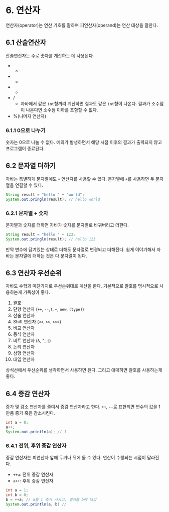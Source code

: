 # 6. 연산자
연산자(operator)는 연산 기호를 말하며 피연산자(operand)는 연산 대상을 말한다.

## 6.1 산술연산자
산술연산자는 주로 숫자를 계산하는 데 사용된다.
- +
- -
- *
- /
	- 자바에서 같은 `int`형끼리 계산하면 결과도 같은 `int`형이 나온다. 결과가 소수점이 나온다면 소수점 이하를 포함할 수 없다.
- %(나머지 연산자)

### 6.1.1 0으로 나누기
숫자는 0으로 나눌 수 없다.
예외가 발생하면서 해당 시점 이후의 결과가 출력되지 않고 프로그램이 종료된다.

## 6.2 문자열 더하기
자바는 특별하게 문자열에도 `+` 연산자를 사용할 수 있다.
문자열에 `+`를 사용하면 두 문자열을 연결할 수 있다.

```java
String result = "hello " + "world";
System.out.pringln(result); // hello world
```

### 6.2.1 문자열 + 숫자
문자열과 숫자를 더하면 자바가 숫자를 문자열로 바꿔버리고 더한다.
```java
String result = "hello " + 123;
System.out.pringln(result); // hello 123
```
만약 변수에 담겨있는 상태로 더해도 문자열로 변경되고 더해진다. 쉽게 이야기해서 자바는 문자열에 더하는 것은 다 문자열이 된다.

## 6.3 연산자 우선순위
자바도 수학과 마찬가지로 우선순위대로 계산을 한다.
기본적으로 괄호를 명시적으로 사용하는게 가독성이 좋다.
1. 괄호
2. 단항 연산자 (`++`, `--`,`!`, `~`, `new`, `(type)`)
3. 산술 연산자
4. Shift 연산자 (`<<`, `>>`, `>>>`)
5. 비교 연산자
6. 등식 연산자
7. 비트 연산자 (`&`, `^`, `|`)
8. 논리 연산자
9. 삼항 연산자
10. 대입 연산자

상식선에서 우선순위를 생각하면서 사용하면 된다.
그리고 애매하면 괄호를 사용하는게 좋다.

## 6.4 증감 연산자
증가 및 감소 연산자를 줄여서 증감 연산자라고 한다.
`++`, `--`로 표현되면 변수의 값을 1만큼 증가 혹은 감소시킨다.
```java
int a = 0;
a++;
System.out.println(a); // 1
```

### 6.4.1 전위, 후위 증감 연산자
증감 연산자는 피연산자 앞에 두거나 뒤에 둘 수 있다. 연산이 수행되는 시점이 달라진다.
- `++a`: 전위 증감 연산자
- `a++`: 후위 증감 연산자
```java
int a = 1;
int b = 0;
b = ++a; // a를 1 증가 시키고, 결과를 b에 대입
System.out.println(a, b) // 
```